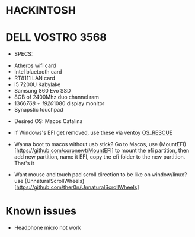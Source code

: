 # HACKINTOSH
# DELL VOSTRO 3568
* SPECS:
 - Atheros wifi card
 - Intel bluetooth card
 - RT8111 LAN card
 - i5 7200U Kabylake
 - Samsung 860 Evo SSD
 - 8GB of 2400Mhz duo channel ram
 - 1366*768 + 1920*1080 display monitor
 - Synapstic touchpad
* Desired OS: Macos Catalina
 
* If Windows's EFI get removed, use these via ventoy [OS_RESCUE](https://onedrive.live.com/?id=814D2F5978F4306A%212184&cid=814D2F5978F4306A)
* Wanna boot to macos without usb stick? Go to Macos, use (MountEFI)[https://github.com/corpnewt/MountEFI] to mount the efi partition, then add new partition, name it EFI, copy the efi folder to the new partition. That's it
* Want mouse and touch pad scroll direction to be like on window/linux? use (UnnaturalScrollWheels)[https://github.com/ther0n/UnnaturalScrollWheels]

# Known issues
* Headphone micro not work
